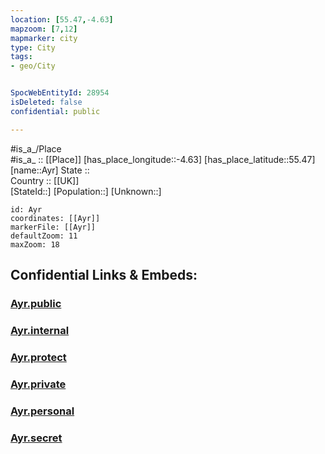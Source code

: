 ```yaml
---
location: [55.47,-4.63] 
mapzoom: [7,12] 
mapmarker: city 
type: City
tags:
- geo/City


SpocWebEntityId: 28954
isDeleted: false
confidential: public

---
```

#is_a_/Place  
#is_a_ :: [[Place]] 
[has_place_longitude::-4.63] 
[has_place_latitude::55.47] 
[name::Ayr] 
State ::  
Country :: [[UK]]  
[StateId::] 
[Population::] 
[Unknown::] 


```leaflet
id: Ayr
coordinates: [[Ayr]] 
markerFile: [[Ayr]] 
defaultZoom: 11 
maxZoom: 18
```


## Confidential Links & Embeds: 

### [Ayr.public](/_public/\Earth\Continent\Europe\Europe~North\UK\Scotland\counties~Scotland\Ayrshire~South\cities~Ayrshire~SouthAyr.public.md) 

### [Ayr.internal](/_internal/\Earth\Continent\Europe\Europe~North\UK\Scotland\counties~Scotland\Ayrshire~South\cities~Ayrshire~SouthAyr.internal.md) 

### [Ayr.protect](/_protect/\Earth\Continent\Europe\Europe~North\UK\Scotland\counties~Scotland\Ayrshire~South\cities~Ayrshire~SouthAyr.protect.md) 

### [Ayr.private](/_private/\Earth\Continent\Europe\Europe~North\UK\Scotland\counties~Scotland\Ayrshire~South\cities~Ayrshire~SouthAyr.private.md) 

### [Ayr.personal](/_personal/\Earth\Continent\Europe\Europe~North\UK\Scotland\counties~Scotland\Ayrshire~South\cities~Ayrshire~SouthAyr.personal.md) 

### [Ayr.secret](/_secret/\Earth\Continent\Europe\Europe~North\UK\Scotland\counties~Scotland\Ayrshire~South\cities~Ayrshire~SouthAyr.secret.md)

